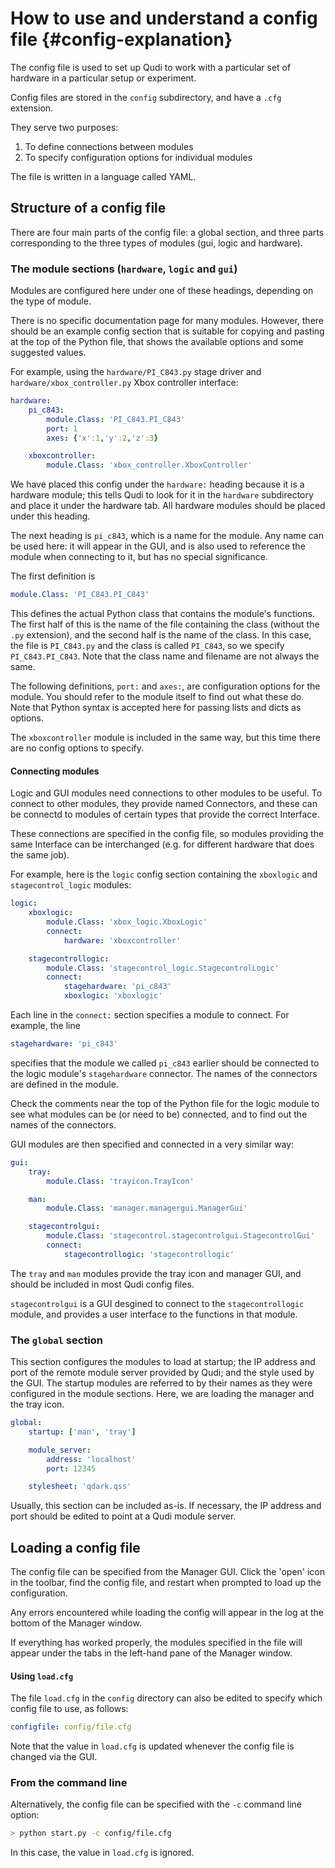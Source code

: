 # How to use and understand a config file  {#config-explanation}

The config file is used to set up Qudi to work with a particular set of
hardware in a particular setup or experiment.

Config files are stored in the `config` subdirectory, and have a `.cfg` extension.

They serve two purposes:

1. To define connections between modules
2. To specify configuration options for individual modules

The file is written in a language called YAML.

## Structure of a config file

There are four main parts of the config file: a global section, and three parts
corresponding to the three types of modules (gui, logic and hardware).

### The module sections (`hardware`, `logic` and `gui`)

Modules are configured here under one of these headings, depending on the type
of module.

There is no specific documentation page for many modules. However, there should be an example config section that is suitable for copying and pasting at the top of the Python file, that shows the available options and some suggested values.

For example, using the `hardware/PI_C843.py` stage driver and `hardware/xbox_controller.py` Xbox controller interface:

```yaml
hardware:
    pi_c843:
        module.Class: 'PI_C843.PI_C843'
        port: 1
        axes: {'x':1,'y':2,'z':3}

    xboxcontroller:
        module.Class: 'xbox_controller.XboxController'
```

We have placed this config under the `hardware:` heading because it is a hardware module; this tells Qudi to look for it in the `hardware` subdirectory and place it under the hardware tab. All hardware modules should be placed under this heading.

The next heading is `pi_c843`, which is a name for the module. Any name can be used here: it will appear in the GUI, and is also used to reference the module when connecting to it, but has no special significance.

The first definition is

```yaml
module.Class: 'PI_C843.PI_C843'
```

This defines the actual Python class that contains the module's functions. The first half of this is the name of the file containing the class (without the `.py` extension), and the second half is the name of the class. In this case, the file is `PI_C843.py` and the class is called `PI_C843`, so we specify `PI_C843.PI_C843`. Note that the class name and filename are not always the same.

The following definitions, `port:` and `axes:`, are configuration options for the module. You should refer to the module itself to find out what these do. Note that Python syntax is accepted here for passing lists and dicts as options.

The `xboxcontroller` module is included in the same way, but this time there are no config options to specify.

#### Connecting modules

Logic and GUI modules need connections to other modules to be useful. To connect to other modules, they provide named Connectors, and these can be connectd to modules of certain types that provide the correct Interface.

These connections are specified in the config file, so modules providing the same Interface can be interchanged (e.g. for different hardware that does the same job).

For example, here is the `logic` config section containing the `xboxlogic` and `stagecontrol_logic` modules:

```yaml
logic:
    xboxlogic:
        module.Class: 'xbox_logic.XboxLogic'
        connect:
            hardware: 'xboxcontroller'

    stagecontrollogic:
        module.Class: 'stagecontrol_logic.StagecontrolLogic'
        connect:
            stagehardware: 'pi_c843'
            xboxlogic: 'xboxlogic'
```

Each line in the `connect:` section specifies a module to connect. For example, the line

```yaml
stagehardware: 'pi_c843'
```

specifies that the module we called `pi_c843` earlier should be connected to the logic module's `stagehardware` connector. The names of the connectors are defined in the module.

Check the comments near the top of the Python file for the logic module to see what modules can be (or need to be) connected, and to find out the names of the connectors.

GUI modules are then specified and connected in a very similar way:

```yaml
gui:
    tray:
        module.Class: 'trayicon.TrayIcon'

    man:
        module.Class: 'manager.managergui.ManagerGui'

    stagecontrolgui:
        module.Class: 'stagecontrol.stagecontrolgui.StagecontrolGui'
        connect:
            stagecontrollogic: 'stagecontrollogic'
```

The `tray` and `man` modules provide the tray icon and manager GUI, and should be included in most Qudi config files.

`stagecontrolgui` is a GUI desgined to connect to the `stagecontrollogic` module, and provides a user interface to the functions in that module.

### The `global` section

This section configures the modules to load at startup; the IP address and port of the remote module server provided by Qudi; and the style used by the GUI. The startup modules are referred to by their names as they were configured
in the module sections. Here, we are loading the manager and the tray icon.

```yaml
global:
    startup: ['man', 'tray']

    module_server:
        address: 'localhost'
        port: 12345

    stylesheet: 'qdark.qss'
```

Usually, this section can be included as-is. If necessary, the IP address and port should be edited to point at a Qudi module server.

## Loading a config file

The config file can be specified from the Manager GUI. Click the 'open' icon in the toolbar, find the config file, and restart when prompted to load up the configuration.

Any errors encountered while loading the config will appear in the log at the bottom of the Manager window.

If everything has worked properly, the modules specified in the file will appear under the tabs in the left-hand pane of the Manager window.

#### Using `load.cfg`

The file `load.cfg` in the `config` directory can also be edited to specify which config file to use, as follows:

```yaml
configfile: config/file.cfg
```

Note that the value in `load.cfg` is updated whenever the config file is changed via the GUI.

### From the command line

Alternatively, the config file can be specified with the `-c` command line option:

```bash
> python start.py -c config/file.cfg
```

In this case, the value in `load.cfg` is ignored.
